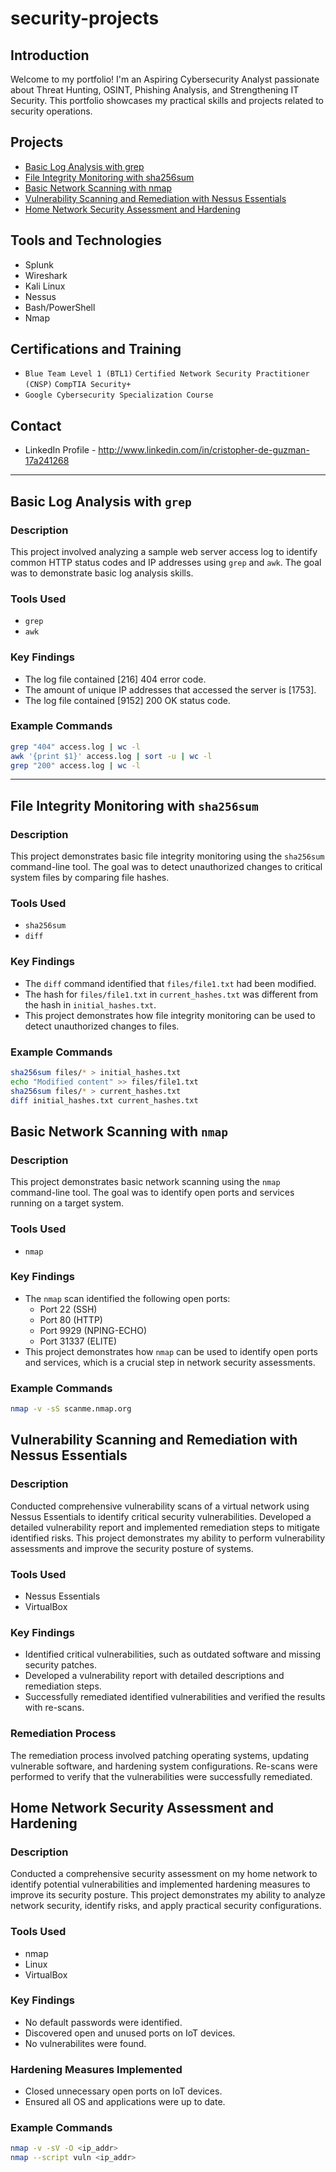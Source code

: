 # security-projects

## Introduction

Welcome to my portfolio! I'm an Aspiring Cybersecurity Analyst passionate about Threat Hunting, OSINT, Phishing Analysis, and Strengthening IT Security. This portfolio showcases my practical skills and projects related to security operations.

## Projects

-   [Basic Log Analysis with grep](#basic-log-analysis-with-grep)
-   [File Integrity Monitoring with sha256sum](#file-integrity-monitoring-with-sha256sum)
-   [Basic Network Scanning with nmap](#basic-network-scanning-with-nmap)
-   [Vulnerability Scanning and Remediation with Nessus Essentials](#vulnerability-scanning-and-remediation-with-nessus-essentials)
-   [Home Network Security Assessment and Hardening](#home-network-security-assessment-and-hardening)
  
## Tools and Technologies

-   Splunk
-   Wireshark
-   Kali Linux
-   Nessus
-   Bash/PowerShell
-   Nmap

## Certifications and Training

-   `Blue Team Level 1 (BTL1)` `Certified Network Security Practitioner (CNSP)` `CompTIA Security+`
-   `Google Cybersecurity Specialization Course`

## Contact

-   LinkedIn Profile - http://www.linkedin.com/in/cristopher-de-guzman-17a241268

---

## Basic Log Analysis with `grep`

### Description

This project involved analyzing a sample web server access log to identify common HTTP status codes and IP addresses using `grep` and `awk`. The goal was to demonstrate basic log analysis skills.

### Tools Used

-   `grep`
-   `awk`

### Key Findings

-   The log file contained [216] 404 error code.
-   The amount of unique IP addresses that accessed the server is
    [1753].
-   The log file contained [9152] 200 OK status code.

### Example Commands

```bash
grep "404" access.log | wc -l
awk '{print $1}' access.log | sort -u | wc -l
grep "200" access.log | wc -l
```

---

## File Integrity Monitoring with `sha256sum`

### Description

This project demonstrates basic file integrity monitoring using the `sha256sum` command-line tool. The goal was to detect unauthorized changes to critical system files by comparing file hashes.

### Tools Used

-   `sha256sum`
-   `diff`

### Key Findings

-   The `diff` command identified that `files/file1.txt` had been modified.
-   The hash for `files/file1.txt` in `current_hashes.txt` was different from the hash in `initial_hashes.txt`.
-   This project demonstrates how file integrity monitoring can be used to detect unauthorized changes to files.

### Example Commands

```bash
sha256sum files/* > initial_hashes.txt
echo "Modified content" >> files/file1.txt
sha256sum files/* > current_hashes.txt
diff initial_hashes.txt current_hashes.txt
```

## Basic Network Scanning with `nmap`

### Description

This project demonstrates basic network scanning using the `nmap` command-line tool. The goal was to identify open ports and services running on a target system.

### Tools Used

-   `nmap`

### Key Findings

-   The `nmap` scan identified the following open ports:
    -   Port 22 (SSH)
    -   Port 80 (HTTP)
    -   Port 9929 (NPING-ECHO)
    -   Port 31337 (ELITE)
-   This project demonstrates how `nmap` can be used to identify open ports and services, which is a crucial step in network security assessments.

### Example Commands

```bash
nmap -v -sS scanme.nmap.org
```

## Vulnerability Scanning and Remediation with Nessus Essentials

### Description

Conducted comprehensive vulnerability scans of a virtual network using Nessus Essentials to identify critical security vulnerabilities. Developed a detailed vulnerability report and implemented remediation steps to mitigate identified risks. This project demonstrates my ability to perform vulnerability assessments and improve the security posture of systems.

### Tools Used

-   Nessus Essentials
-   VirtualBox

### Key Findings

-   Identified critical vulnerabilities, such as outdated software and missing security patches.
-   Developed a vulnerability report with detailed descriptions and remediation steps.
-   Successfully remediated identified vulnerabilities and verified the results with re-scans.

### Remediation Process

The remediation process involved patching operating systems, updating vulnerable software, and hardening system configurations. Re-scans were performed to verify that the vulnerabilities were successfully remediated.


## Home Network Security Assessment and Hardening

### Description

Conducted a comprehensive security assessment on my home network to identify potential vulnerabilities and implemented hardening measures to improve its security posture. This project demonstrates my ability to analyze network security, identify risks, and apply practical security configurations.

### Tools Used

-   nmap
-   Linux
-   VirtualBox

### Key Findings

-   No default passwords were identified.
-   Discovered open and unused ports on IoT devices.
-   No vulnerabilites were found.

### Hardening Measures Implemented

-   Closed unnecessary open ports on IoT devices.
-   Ensured all OS and applications were up to date.

### Example Commands

```bash
nmap -v -sV -O <ip_addr>
nmap --script vuln <ip_addr>
```

